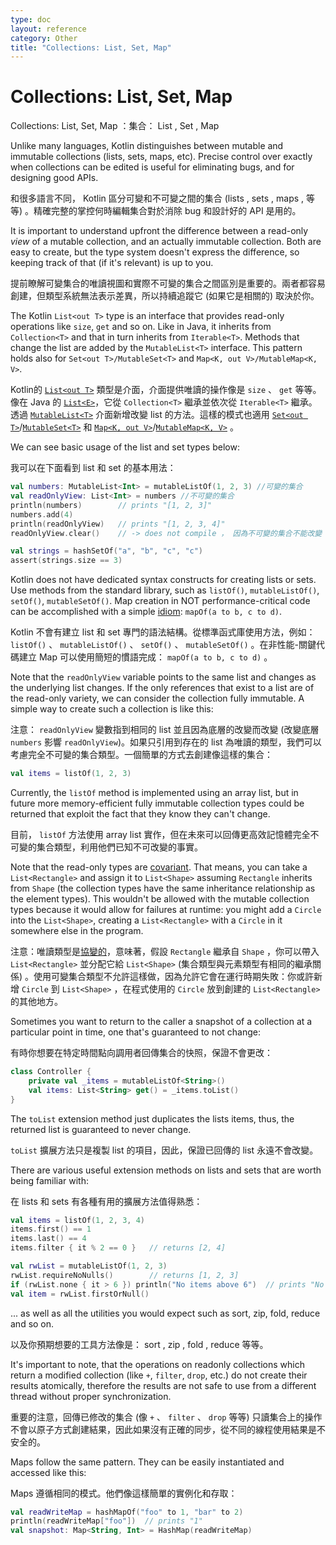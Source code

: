 ```yaml
---
type: doc
layout: reference
category: Other
title: "Collections: List, Set, Map"
---
```


# Collections: List, Set, Map

Collections: List, Set, Map ：集合： List , Set , Map

Unlike many languages, Kotlin distinguishes between mutable and immutable collections (lists, sets, maps, etc). Precise control over exactly when collections can be edited is useful for eliminating bugs, and for designing good APIs.

和很多語言不同， Kotlin 區分可變和不可變之間的集合 (lists , sets , maps , 等等) 。精確完整的掌控何時編輯集合對於消除 bug 和設計好的 API 是用的。

It is important to understand upfront the difference between a read-only _view_ of a mutable collection, and an actually immutable collection. Both are easy to create, but the type system doesn't express the difference, so keeping track of that (if it's relevant) is up to you.

提前瞭解可變集合的唯讀視圖和實際不可變的集合之間區別是重要的。兩者都容易創建，但類型系統無法表示差異，所以持續追蹤它 (如果它是相關的) 取決於你。

The Kotlin `List<out T>` type is an interface that provides read-only operations like `size`, `get` and so on. Like in Java, it inherits from `Collection<T>` and that in turn inherits from `Iterable<T>`. Methods that change the list are added by the `MutableList<T>` interface. This pattern holds also for `Set<out T>/MutableSet<T>` and `Map<K, out V>/MutableMap<K, V>`.

Kotlin的 [`List<out T>`](https://kotlinlang.org/api/latest/jvm/stdlib/kotlin.collections/-list/index.html) 類型是介面，介面提供唯讀的操作像是 `size` 、 `get` 等等。像在 Java 的 [`List<E>`](https://docs.oracle.com/javase/8/docs/api/java/util/List.html)，它從 `Collection<T>` 繼承並依次從 `Iterable<T>` 繼承。透過 [`MutableList<T>`](https://kotlinlang.org/api/latest/jvm/stdlib/kotlin.collections/-mutable-list/index.html#kotlin.collections.MutableList) 介面新增改變 list 的方法。這樣的模式也適用 [`Set<out T>`](https://kotlinlang.org/api/latest/jvm/stdlib/kotlin.collections/-set/index.html#kotlin.collections.Set)/[`MutableSet<T>`](https://kotlinlang.org/api/latest/jvm/stdlib/kotlin.collections/-mutable-set/index.html#kotlin.collections.MutableSet) 和 [`Map<K, out V>`](https://kotlinlang.org/api/latest/jvm/stdlib/kotlin.collections/-map/index.html#kotlin.collections.Map)/[`MutableMap<K, V>`](https://kotlinlang.org/api/latest/jvm/stdlib/kotlin.collections/-mutable-map/index.html#kotlin.collections.MutableMap) 。

We can see basic usage of the list and set types below:

我可以在下面看到 list 和 set 的基本用法：

``` kotlin
val numbers: MutableList<Int> = mutableListOf(1, 2, 3) //可變的集合
val readOnlyView: List<Int> = numbers //不可變的集合
println(numbers)        // prints "[1, 2, 3]"
numbers.add(4)
println(readOnlyView)   // prints "[1, 2, 3, 4]"
readOnlyView.clear()    // -> does not compile ， 因為不可變的集合不能改變

val strings = hashSetOf("a", "b", "c", "c")
assert(strings.size == 3)
```

Kotlin does not have dedicated syntax constructs for creating lists or sets. Use methods from the standard library, such as `listOf()`, `mutableListOf()`, `setOf()`, `mutableSetOf()`. Map creation in NOT performance-critical code can be accomplished with a simple [idiom](idioms.html#read-only-map): `mapOf(a to b, c to d)`.

Kotlin 不會有建立 list 和 set 專門的語法結構。從標準函式庫使用方法，例如： `listOf()` 、 `mutableListOf()` 、 `setOf()` 、 `mutableSetOf()` 。在非性能-關鍵代碼建立 Map 可以使用簡短的慣語完成： `mapOf(a to b, c to d)` 。

Note that the `readOnlyView` variable points to the same list and changes as the underlying list changes. If the only references that exist to a list are of the read-only variety, we can consider the collection fully immutable. A simple way to create such a collection is like this:

注意： `readOnlyView` 變數指到相同的 list 並且因為底層的改變而改變 (改變底層 `numbers` 影響 `readOnlyView`)。如果只引用到存在的 list 為唯讀的類型，我們可以考慮完全不可變的集合類型。一個簡單的方式去創建像這樣的集合：

``` kotlin
val items = listOf(1, 2, 3)
```

Currently, the `listOf` method is implemented using an array list, but in future more memory-efficient fully immutable collection types could be returned that exploit the fact that they know they can't change.

目前， `listOf`  方法使用 array list 實作，但在未來可以回傳更高效記憶體完全不可變的集合類型，利用他們已知不可改變的事實。

Note that the read-only types are [covariant](generics.md#variance). That means, you can take a `List<Rectangle>` and assign it to `List<Shape>` assuming `Rectangle` inherits from `Shape` (the collection types have the same inheritance relationship as the element types). This wouldn't be allowed with the mutable collection types because it would allow for failures at runtime: you might add a `Circle` into the `List<Shape>`, creating a `List<Rectangle>` with a `Circle` in it somewhere else in the program.

注意：唯讀類型是[協變的](generics.md#variance)，意味著，假設 `Rectangle` 繼承自 `Shape` ，你可以帶入 `List<Rectangle>` 並分配它給 `List<Shape>` (集合類型與元素類型有相同的繼承關係) 。使用可變集合類型不允許這樣做，因為允許它會在運行時期失敗：你或許新增 `Circle` 到 `List<Shape>` ，在程式使用的 `Circle` 放到創建的 `List<Rectangle>` 的其他地方。

Sometimes you want to return to the caller a snapshot of a collection at a particular point in time, one that's guaranteed to not change:

有時你想要在特定時間點向調用者回傳集合的快照，保證不會更改：

``` kotlin
class Controller {
    private val _items = mutableListOf<String>()
    val items: List<String> get() = _items.toList()
}
```
The `toList` extension method just duplicates the lists items, thus, the returned list is guaranteed to never change.

`toList` 擴展方法只是複製 list 的項目，因此，保證已回傳的 list 永遠不會改變。

There are various useful extension methods on lists and sets that are worth being familiar with:

在 lists 和 sets 有各種有用的擴展方法值得熟悉：

``` kotlin
val items = listOf(1, 2, 3, 4)
items.first() == 1
items.last() == 4
items.filter { it % 2 == 0 }   // returns [2, 4]

val rwList = mutableListOf(1, 2, 3)
rwList.requireNoNulls()        // returns [1, 2, 3]
if (rwList.none { it > 6 }) println("No items above 6")  // prints "No items above 6"
val item = rwList.firstOrNull()
```

... as well as all the utilities you would expect such as sort, zip, fold, reduce and so on.

以及你預期想要的工具方法像是： sort , zip , fold , reduce 等等。

It's important to note, that the operations on readonly collections which return a modified collection (like `+`, `filter`, `drop`, etc.) do not create their results atomically, therefore the results are not safe to use from a different thread without proper synchronization. 

重要的注意，回傳已修改的集合 (像 `+` 、 `filter` 、 `drop` 等等) 只讀集合上的操作不會以原子方式創建結果，因此如果沒有正確的同步，從不同的線程使用結果是不安全的。

Maps follow the same pattern. They can be easily instantiated and accessed like this:

Maps 遵循相同的模式。他們像這樣簡單的實例化和存取：

``` kotlin
val readWriteMap = hashMapOf("foo" to 1, "bar" to 2)
println(readWriteMap["foo"])  // prints "1"
val snapshot: Map<String, Int> = HashMap(readWriteMap)
```